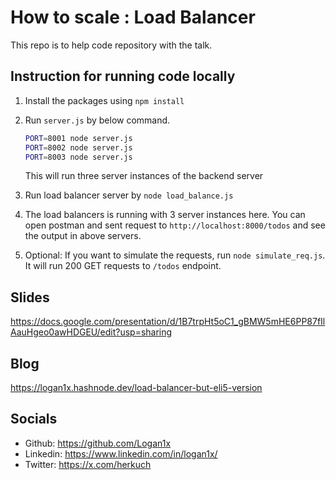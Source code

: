 # How to scale : Load Balancer

This repo is to help code repository with the talk.

## Instruction for running code locally

1. Install the packages using `npm install`
2. Run `server.js` by below command.

   ```BASH
   PORT=8001 node server.js
   PORT=8002 node server.js
   PORT=8003 node server.js
   ```

   This will run three server instances of the backend server

3. Run load balancer server by `node load_balance.js`

4. The load balancers is running with 3 server instances here. You can open postman and sent request to `http://localhost:8000/todos` and see the output in above servers.

5. Optional: If you want to simulate the requests, run `node simulate_req.js`. It will run 200 GET requests to `/todos` endpoint.

## Slides

https://docs.google.com/presentation/d/1B7trpHt5oC1_gBMW5mHE6PP87fIlAauHgeo0awHDGEU/edit?usp=sharing

## Blog

https://logan1x.hashnode.dev/load-balancer-but-eli5-version

## Socials

- Github: https://github.com/Logan1x
- Linkedin: https://www.linkedin.com/in/logan1x/
- Twitter: https://x.com/herkuch
